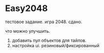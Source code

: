 # Easy2048
тестовое задание. игра 2048. сдано.

что можно улучшить.
1) добавить пул объектов для тайлов.
4) настройка ui. резиновый/фиксированный
